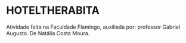 # HOTELTHERABITA
Atividade feita na Faculdade Flamingo, auxiliada por: professor Gabriel Augusto. De Natália Costa Moura.
